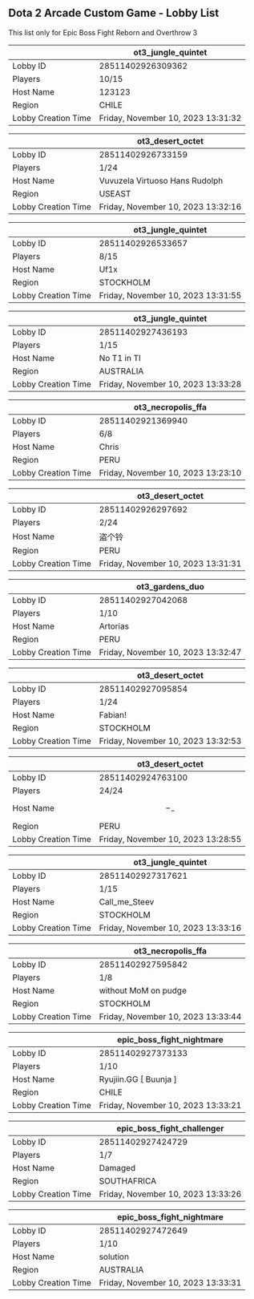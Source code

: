 ## Dota 2 Arcade Custom Game - Lobby List

This list only for Epic Boss Fight Reborn and Overthrow 3

|  | ot3_jungle_quintet |
| ------ | ------ |
| Lobby ID | 28511402926309362 |
| Players | 10/15 |
| Host Name | 123123 |
| Region | CHILE |
| Lobby Creation Time | Friday, November 10, 2023 13:31:32 |


|  | ot3_desert_octet |
| ------ | ------ |
| Lobby ID | 28511402926733159 |
| Players | 1/24 |
| Host Name | Vuvuzela Virtuoso Hans Rudolph |
| Region | USEAST |
| Lobby Creation Time | Friday, November 10, 2023 13:32:16 |


|  | ot3_jungle_quintet |
| ------ | ------ |
| Lobby ID | 28511402926533657 |
| Players | 8/15 |
| Host Name | Uf1x |
| Region | STOCKHOLM |
| Lobby Creation Time | Friday, November 10, 2023 13:31:55 |


|  | ot3_jungle_quintet |
| ------ | ------ |
| Lobby ID | 28511402927436193 |
| Players | 1/15 |
| Host Name | No T1 in TI |
| Region | AUSTRALIA |
| Lobby Creation Time | Friday, November 10, 2023 13:33:28 |


|  | ot3_necropolis_ffa |
| ------ | ------ |
| Lobby ID | 28511402921369940 |
| Players | 6/8 |
| Host Name | Chris |
| Region | PERU |
| Lobby Creation Time | Friday, November 10, 2023 13:23:10 |


|  | ot3_desert_octet |
| ------ | ------ |
| Lobby ID | 28511402926297692 |
| Players | 2/24 |
| Host Name | 盗个铃 |
| Region | PERU |
| Lobby Creation Time | Friday, November 10, 2023 13:31:31 |


|  | ot3_gardens_duo |
| ------ | ------ |
| Lobby ID | 28511402927042068 |
| Players | 1/10 |
| Host Name | Artorias |
| Region | PERU |
| Lobby Creation Time | Friday, November 10, 2023 13:32:47 |


|  | ot3_desert_octet |
| ------ | ------ |
| Lobby ID | 28511402927095854 |
| Players | 1/24 |
| Host Name | Fabian! |
| Region | STOCKHOLM |
| Lobby Creation Time | Friday, November 10, 2023 13:32:53 |


|  | ot3_desert_octet |
| ------ | ------ |
| Lobby ID | 28511402924763100 |
| Players | 24/24 |
| Host Name | $$-_-$$ |
| Region | PERU |
| Lobby Creation Time | Friday, November 10, 2023 13:28:55 |


|  | ot3_jungle_quintet |
| ------ | ------ |
| Lobby ID | 28511402927317621 |
| Players | 1/15 |
| Host Name | Call_me_Steev |
| Region | STOCKHOLM |
| Lobby Creation Time | Friday, November 10, 2023 13:33:16 |


|  | ot3_necropolis_ffa |
| ------ | ------ |
| Lobby ID | 28511402927595842 |
| Players | 1/8 |
| Host Name | without MoM on pudge |
| Region | STOCKHOLM |
| Lobby Creation Time | Friday, November 10, 2023 13:33:44 |


|  | epic_boss_fight_nightmare |
| ------ | ------ |
| Lobby ID | 28511402927373133 |
| Players | 1/10 |
| Host Name | Ryujiin.GG [ Buunja ] |
| Region | CHILE |
| Lobby Creation Time | Friday, November 10, 2023 13:33:21 |


|  | epic_boss_fight_challenger |
| ------ | ------ |
| Lobby ID | 28511402927424729 |
| Players | 1/7 |
| Host Name | Damaged |
| Region | SOUTHAFRICA |
| Lobby Creation Time | Friday, November 10, 2023 13:33:26 |


|  | epic_boss_fight_nightmare |
| ------ | ------ |
| Lobby ID | 28511402927472649 |
| Players | 1/10 |
| Host Name | solution |
| Region | AUSTRALIA |
| Lobby Creation Time | Friday, November 10, 2023 13:33:31 |


